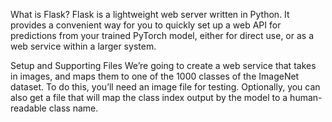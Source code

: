

<!--
 * @version:
 * @Author:  StevenJokess https://github.com/StevenJokess
 * @Date: 2020-12-25 00:16:48
 * @LastEditors:  StevenJokess https://github.com/StevenJokess
 * @LastEditTime: 2020-12-25 00:17:03
 * @Description:
 * @TODO::
 * @Reference:https://pytorch.org/tutorials/recipes/deployment_with_flask.html
-->

What is Flask?
Flask is a lightweight web server written in Python. It provides a convenient way for you to quickly set up a web API for predictions from your trained PyTorch model, either for direct use, or as a web service within a larger system.

Setup and Supporting Files
We’re going to create a web service that takes in images, and maps them to one of the 1000 classes of the ImageNet dataset. To do this, you’ll need an image file for testing. Optionally, you can also get a file that will map the class index output by the model to a human-readable class name.
